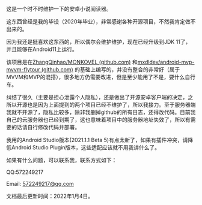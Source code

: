 这是一个时不时维护一下的安卓小说阅读器。

这东西曾经是我的毕设（2020年毕业），非常感谢各种开源项目，不然我肯定做不出来的。

因为我还是挺喜欢这东西的，所以偶尔会维护维护，现在已经升级到JDK 11了，并且能够在Android11上运行。

该项目是在[ZhangQinhao/MONKOVEL (github.com)](https://github.com/ZhangQinhao/MONKOVEL) 和[mxdldev/android-mvp-mvvm-flytour (github.com)](https://github.com/mxdldev/android-mvp-mvvm-flytour) 的基础上编写的，并没有整合的非常好（属于MVVM和MVP的混搭），很多地方仍需要改进，但是至少能用了不是，要什么自行车。

纠结了很久（主要是担心泄露个人隐私），还是做出了开源安卓客户端的决定，之所以开源也是因为上面提到的两个项目已经不维护了，所以我接力。至于服务器端我就不开源了，隐私比较多，除非我删掉github的所有日志，还得改代码。目前我自己的云服务器也已经到期了，这也意味着项目中的服务器地址失效了，所以有需要的话请自行修改代码并部署。

我用的Android Studio版本(2021.1.1 Beta 5)有点太新了，如果有插件冲突，请降低Android Studio Plugin版本，这些适配应该就不用我讲什么了。

如果有什么问题，可以联系我，联系方式如下：

QQ:572249217

Email: 572249217@qq.com


文档最后更新时间：2022年1月4日。

